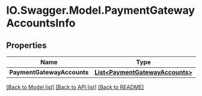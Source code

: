 # IO.Swagger.Model.PaymentGatewayAccountsInfo
## Properties

Name | Type | Description | Notes
------------ | ------------- | ------------- | -------------
**PaymentGatewayAccounts** | [**List&lt;PaymentGatewayAccounts&gt;**](PaymentGatewayAccounts.md) |  | [optional] 

[[Back to Model list]](../README.md#documentation-for-models) [[Back to API list]](../README.md#documentation-for-api-endpoints) [[Back to README]](../README.md)

